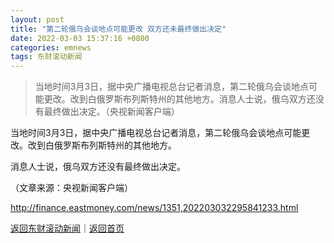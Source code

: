 ```yaml
---
layout: post
title: "第二轮俄乌会谈地点可能更改 双方还未最终做出决定"
date: 2022-03-03 15:37:16 +0800
categories: emnews
tags: 东财滚动新闻
---
```

> 当地时间3月3日，据中央广播电视总台记者消息，第二轮俄乌会谈地点可能更改。改到白俄罗斯布列斯特州的其他地方。消息人士说，俄乌双方还没有最终做出决定。（央视新闻客户端）

<p>当地时间3月3日，据中央广播电视总台记者消息，第二轮俄乌会谈地点可能更改。改到白俄罗斯布列斯特州的其他地方。</p><p>消息人士说，俄乌双方还没有最终做出决定。</p><p class="em_media">（文章来源：央视新闻客户端）</p>

<http://finance.eastmoney.com/news/1351,202203032295841233.html>

[返回东财滚动新闻](//finews.withounder.com/emnews/)｜[返回首页](//finews.withounder.com/)